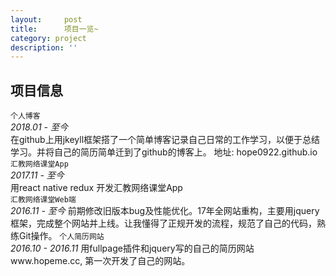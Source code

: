 ```yaml
---
layout:     post
title:      项目一览~
category: project
description: ''
---
```


## 项目信息
`个人博客`  
*2018.01 - 至今*  
在github上用jkeyll框架搭了一个简单博客记录自己日常的工作学习，以便于总结学习。并将自己的简历简单迁到了github的博客上。
地址: hope0922.github.io  
`汇教网络课堂App`  
*2017.11 - 至今*  
用react native redux 开发汇教网络课堂App  
`汇教网络课堂Web端`  
*2016.11 - 至今*
前期修改旧版本bug及性能优化。17年全网站重构，主要用jquery框架，完成整个网站并上线。让我懂得了正规开发的流程，规范了自己的代码，熟练Git操作。
`个人简历网站`  
*2016.10 - 2016.11*
用fullpage插件和jquery写的自己的简历网站www.hopeme.cc, 第一次开发了自己的网站。
